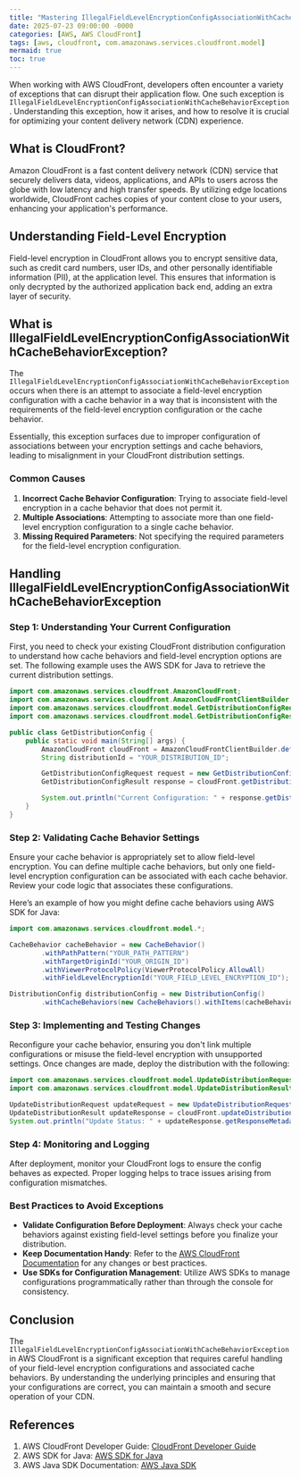 ```yaml
---
title: "Mastering IllegalFieldLevelEncryptionConfigAssociationWithCacheBehaviorException in AWS CloudFront"
date: 2025-07-23 09:00:00 -0000
categories: [AWS, AWS CloudFront]
tags: [aws, cloudfront, com.amazonaws.services.cloudfront.model]
mermaid: true
toc: true
---
```



When working with AWS CloudFront, developers often encounter a variety of exceptions that can disrupt their application flow. One such exception is `IllegalFieldLevelEncryptionConfigAssociationWithCacheBehaviorException`. Understanding this exception, how it arises, and how to resolve it is crucial for optimizing your content delivery network (CDN) experience.

## What is CloudFront?

Amazon CloudFront is a fast content delivery network (CDN) service that securely delivers data, videos, applications, and APIs to users across the globe with low latency and high transfer speeds. By utilizing edge locations worldwide, CloudFront caches copies of your content close to your users, enhancing your application's performance.

## Understanding Field-Level Encryption

Field-level encryption in CloudFront allows you to encrypt sensitive data, such as credit card numbers, user IDs, and other personally identifiable information (PII), at the application level. This ensures that information is only decrypted by the authorized application back end, adding an extra layer of security.

## What is IllegalFieldLevelEncryptionConfigAssociationWithCacheBehaviorException?

The `IllegalFieldLevelEncryptionConfigAssociationWithCacheBehaviorException` occurs when there is an attempt to associate a field-level encryption configuration with a cache behavior in a way that is inconsistent with the requirements of the field-level encryption configuration or the cache behavior.

Essentially, this exception surfaces due to improper configuration of associations between your encryption settings and cache behaviors, leading to misalignment in your CloudFront distribution settings.

### Common Causes

1. **Incorrect Cache Behavior Configuration**: Trying to associate field-level encryption in a cache behavior that does not permit it.
2. **Multiple Associations**: Attempting to associate more than one field-level encryption configuration to a single cache behavior.
3. **Missing Required Parameters**: Not specifying the required parameters for the field-level encryption configuration.

## Handling IllegalFieldLevelEncryptionConfigAssociationWithCacheBehaviorException

### Step 1: Understanding Your Current Configuration

First, you need to check your existing CloudFront distribution configuration to understand how cache behaviors and field-level encryption options are set. The following example uses the AWS SDK for Java to retrieve the current distribution settings.

```java
import com.amazonaws.services.cloudfront.AmazonCloudFront;
import com.amazonaws.services.cloudfront.AmazonCloudFrontClientBuilder;
import com.amazonaws.services.cloudfront.model.GetDistributionConfigRequest;
import com.amazonaws.services.cloudfront.model.GetDistributionConfigResult;

public class GetDistributionConfig {
    public static void main(String[] args) {
        AmazonCloudFront cloudFront = AmazonCloudFrontClientBuilder.defaultClient();
        String distributionId = "YOUR_DISTRIBUTION_ID";

        GetDistributionConfigRequest request = new GetDistributionConfigRequest(distributionId);
        GetDistributionConfigResult response = cloudFront.getDistributionConfig(request);

        System.out.println("Current Configuration: " + response.getDistributionConfig());
    }
}
```

### Step 2: Validating Cache Behavior Settings

Ensure your cache behavior is appropriately set to allow field-level encryption. You can define multiple cache behaviors, but only one field-level encryption configuration can be associated with each cache behavior. Review your code logic that associates these configurations.

Here’s an example of how you might define cache behaviors using AWS SDK for Java:

```java
import com.amazonaws.services.cloudfront.model.*;

CacheBehavior cacheBehavior = new CacheBehavior()
        .withPathPattern("YOUR_PATH_PATTERN")
        .withTargetOriginId("YOUR_ORIGIN_ID")
        .withViewerProtocolPolicy(ViewerProtocolPolicy.AllowAll)
        .withFieldLevelEncryptionId("YOUR_FIELD_LEVEL_ENCRYPTION_ID");

DistributionConfig distributionConfig = new DistributionConfig()
        .withCacheBehaviors(new CacheBehaviors().withItems(cacheBehavior));
```

### Step 3: Implementing and Testing Changes

Reconfigure your cache behavior, ensuring you don't link multiple configurations or misuse the field-level encryption with unsupported settings. Once changes are made, deploy the distribution with the following:

```java
import com.amazonaws.services.cloudfront.model.UpdateDistributionRequest;
import com.amazonaws.services.cloudfront.model.UpdateDistributionResult;

UpdateDistributionRequest updateRequest = new UpdateDistributionRequest(distributionId, distributionConfig);
UpdateDistributionResult updateResponse = cloudFront.updateDistribution(updateRequest);
System.out.println("Update Status: " + updateResponse.getResponseMetadata());
```

### Step 4: Monitoring and Logging

After deployment, monitor your CloudFront logs to ensure the config behaves as expected. Proper logging helps to trace issues arising from configuration mismatches.

### Best Practices to Avoid Exceptions

- **Validate Configuration Before Deployment**: Always check your cache behaviors against existing field-level settings before you finalize your distribution.
- **Keep Documentation Handy**: Refer to the [AWS CloudFront Documentation](https://docs.aws.amazon.com/AmazonCloudFront/latest/DeveloperGuide/Welcome.html) for any changes or best practices.
- **Use SDKs for Configuration Management**: Utilize AWS SDKs to manage configurations programmatically rather than through the console for consistency.

## Conclusion

The `IllegalFieldLevelEncryptionConfigAssociationWithCacheBehaviorException` in AWS CloudFront is a significant exception that requires careful handling of your field-level encryption configurations and associated cache behaviors. By understanding the underlying principles and ensuring that your configurations are correct, you can maintain a smooth and secure operation of your CDN.

## References

1. AWS CloudFront Developer Guide: [CloudFront Developer Guide](https://docs.aws.amazon.com/AmazonCloudFront/latest/DeveloperGuide/Welcome.html)
2. AWS SDK for Java: [AWS SDK for Java](https://aws.amazon.com/sdk-for-java/)
3. AWS Java SDK Documentation: [AWS Java SDK](https://docs.aws.amazon.com/sdk-for-java/latest/developer-guide/home.html)